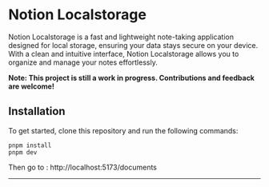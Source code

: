# Notion Localstorage 

Notion Localstorage is a fast and lightweight note-taking application designed for local storage, ensuring your data stays secure on your device. With a clean and intuitive interface, Notion Localstorage allows you to organize and manage your notes effortlessly.

**Note: This project is still a work in progress. Contributions and feedback are welcome!**

## Installation
To get started, clone this repository and run the following commands:
```
pnpm install
pnpm dev
```

Then go to : http://localhost:5173/documents

---
